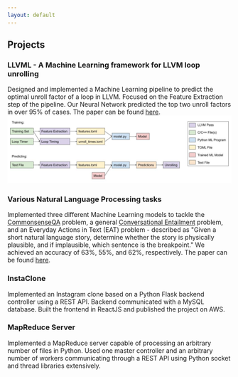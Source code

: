 ```yaml
---
layout: default
---
```


## Projects 

### LLVML - A Machine Learning framework for LLVM loop unrolling
Designed and implemented a Machine Learning pipeline to predict the optimal unroll factor of a loop in LLVM. Focused on the Feature Extraction step of the pipeline. Our Neural Network predicted the top two unroll factors in over 95% of cases. The paper can be found [here](https://drive.google.com/file/d/1jvSS3FYq7l4NvZA9LoVWhc9icNXR7bOR/view?usp=sharing).
![Pipeline](images/pipeline.jpg)

### Various Natural Language Processing tasks 
Implemented three different Machine Learning models to tackle the [CommonsenseQA](https://www.tau-nlp.org/commonsenseqa) problem, a general [Conversational Entailment](https://www.aclweb.org/anthology/W09-3930/) problem, and an Everyday Actions in Text (EAT) problem - described as "Given a short natural language story, determine whether the story is physically plausible, and if implausible, which sentence is the breakpoint." 
We achieved an accuracy of 63%, 55%, and 62%, respectively. The paper can be found [here](https://drive.google.com/file/d/1bV3wNY6OgIMXWMPDYI6-TytcHOhjUtXD/view?usp=sharing).

### InstaClone
Implemented an Instagram clone based on a Python Flask backend controller using a REST API. Backend communicated with a MySQL database. Built the frontend in ReactJS and published the project on AWS.

### MapReduce Server 
Implemented a MapReduce server capable of processing an arbitrary number of files in Python. Used one master controller and an arbitrary number of workers communicating through a REST API using Python socket and thread libraries extensively.

